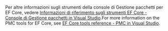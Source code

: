<span data-ttu-id="95adf-101">Per altre informazioni sugli strumenti della console di Gestione pacchetti per EF Core, vedere [Informazioni di riferimento sugli strumenti EF Core - Console di Gestione pacchetti in Visual Studio](/ef/core/miscellaneous/cli/powershell).</span><span class="sxs-lookup"><span data-stu-id="95adf-101">For more information on the PMC tools for EF Core, see [EF Core tools reference - PMC in Visual Studio](/ef/core/miscellaneous/cli/powershell).</span></span>